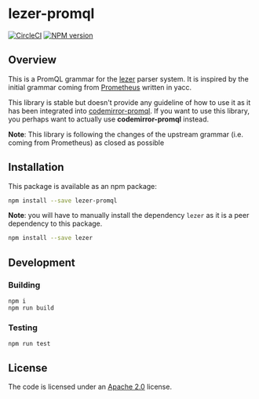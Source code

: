 # lezer-promql

[![CircleCI](https://circleci.com/gh/promlabs/lezer-promql.svg?style=shield)](https://circleci.com/gh/promlabs/lezer-promql) [![NPM version](https://img.shields.io/npm/v/lezer-promql.svg)](https://www.npmjs.org/package/lezer-promql)

## Overview

This is a PromQL grammar for the [lezer](https://lezer.codemirror.net/) parser system. It is inspired by the initial
grammar coming from [Prometheus](https://github.com/prometheus/prometheus/blob/master/promql/parser/generated_parser.y)
written in yacc.

This library is stable but doesn't provide any guideline of how to use it as it has been integrated
into [codemirror-promql](https://github.com/prometheus-community/codemirror-promql). If you want to use this library,
you perhaps want to actually use **codemirror-promql** instead.

**Note**: This library is following the changes of the upstream grammar (i.e. coming from Prometheus) as closed as possible

## Installation

This package is available as an npm package:

```bash
npm install --save lezer-promql
```

**Note**: you will have to manually install the dependency `lezer` as it is a peer dependency to this package.

```bash
npm install --save lezer
```

## Development

### Building

    npm i
    npm run build

### Testing

    npm run test

## License

The code is licensed under an [Apache 2.0](./LICENSE) license.
